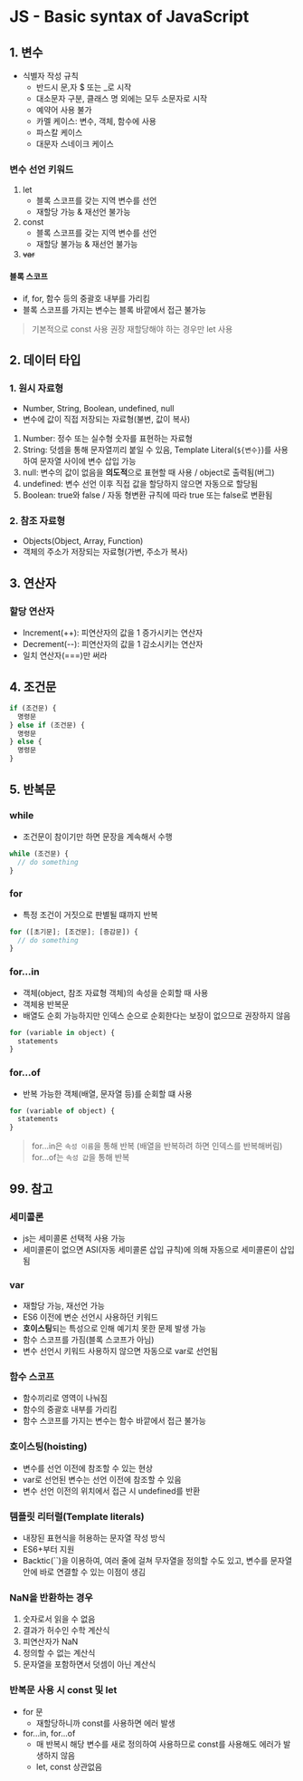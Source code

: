 # JS - Basic syntax of JavaScript
## 1. 변수
- 식별자 작성 규칙
  - 반드시 문,자 $ 또는 _로 시작
  - 대소문자 구분, 클래스 명 외에는 모두 소문자로 시작
  - 예약어 사용 불가
  - 카멜 케이스: 변수, 객체, 함수에 사용
  - 파스칼 케이스
  - 대문자 스네이크 케이스

### 변수 선언 키워드
1. let
    - 블록 스코프를 갖는 지역 변수를 선언
    - 재할당 가능 & 재선언 불가능
2. const
    - 블록 스코프를 갖는 지역 변수를 선언
    - 재할당 불가능 & 재선언 불가능
3. ~~var~~

#### 블록 스코프
- if, for, 함수 등의 중괄호 내부를 가리킴
- 블록 스코프를 가지는 변수는 블록 바깥에서 접근 불가능

> 기본적으로 const 사용 권장
> 재할당해야 하는 경우만 let 사용

## 2. 데이터 타입
### 1. 원시 자료형
  - Number, String, Boolean, undefined, null
  - 변수에 값이 직접 저장되는 자료형(불변, 값이 복사)
  1. Number: 정수 또는 실수형 숫자를 표현하는 자료형
  2. String: 덧셈을 통해 문자열끼리 붙일 수 있음, Template Literal(`${변수}`)를 사용하여 문자열 사이에 변수 삽입 가능
  3. null: 변수의 값이 없음을 **의도적**으로 표현할 때 사용 / object로 출력됨(버그)
  4. undefined: 변수 선언 이후 직접 값을 할당하지 않으면 자동으로 할당됨
  5. Boolean: true와 false / 자동 형변환 규칙에 따라 true 또는 false로 변환됨
### 2. 참조 자료형
  - Objects(Object, Array, Function)
  - 객체의 주소가 저장되는 자료형(가변, 주소가 복사)

## 3. 연산자
### 할당 연산자
- Increment(++): 피연산자의 값을 1 증가시키는 연산자
- Decrement(--): 피연산자의 값을 1 감소시키는 연산자
- 일치 연산자(===)만 써라

## 4. 조건문
```js
if (조건문) {
  명령문
} else if (조건문) {
  명령문
} else {
  명령문
}
```

## 5. 반복문
### while
- 조건문이 참이기만 하면 문장을 계속해서 수행
```js
while (조건문) {
  // do something
}
```
### for
- 특정 조건이 거짓으로 판별될 떄까지 반복
```js
for ([초기문]; [조건문]; [증감문]) {
  // do something
}
```
### for...in
- 객체(object, 참조 자료형 객체)의 속성을 순회할 때 사용
- 객체용 반복문
- 배열도 순회 가능하지만 인덱스 순으로 순회한다는 보장이 없으므로 권장하지 않음
```js
for (variable in object) {
  statements
}
```
### for...of
- 반복 가능한 객체(배열, 문자열 등)를 순회할 떄 사용
```js
for (variable of object) {
  statements
}
```
> for...in은 `속성 이름`을 통해 반복 (배열을 반복하려 하면 인덱스를 반복해버림)
> for...of는 `속성 값`을 통해 반복

## 99. 참고
### 세미콜론
- js는 세미콜론 선택적 사용 가능
- 세미콜론이 없으면 ASI(자동 세미콜론 삽입 규칙)에 의해 자동으로 세미콜론이 삽입됨

### var
- 재할당 가능, 재선언 가능
- ES6 이전에 변순 선언시 사용하던 키워드
- **호이스팅**되는 특성으로 인해 예기치 못한 문제 발생 가능
- 함수 스코프를 가짐(블록 스코프가 아님)
- 변수 선언시 키워드 사용하지 않으면 자동으로 var로 선언됨

### 함수 스코프
- 함수끼리로 영역이 나눠짐
- 함수의 중괄호 내부를 가리킴
- 함수 스코프를 가지는 변수는 함수 바깥에서 접근 불가능

### 호이스팅(hoisting)
- 변수를 선언 이전에 참조할 수 있는 현상
- var로 선언된 변수는 선언 이전에 참조할 수 있음
- 변수 선언 이전의 위치에서 접근 시 undefined를 반환

### 템플릿 리터럴(Template literals)
- 내장된 표현식을 허용하는 문자열 작성 방식
- ES6+부터 지원
- Backtic(``)을 이용하여, 여러 줄에 걸쳐 무자열을 정의할 수도 있고, 변수를 문자열 안에 바로 연결할 수 있는 이점이 생김

### NaN을 반환하는 경우
1. 숫자로서 읽을 수 없음
2. 결과가 허수인 수학 계산식
3. 피연산자가 NaN
4. 정의할 수 없는 계산식
5. 문자열을 포함하면서 덧셈이 아닌 계산식

### 반복문 사용 시 const 및 let
- for 문
  - 재할당하니까 const를 사용하면 에러 발생
- for...in, for...of
  - 매 반복시 해당 변수를 새로 정의하여 사용하므로 const를 사용해도 에러가 발생하지 않음
  - let, const 상관없음